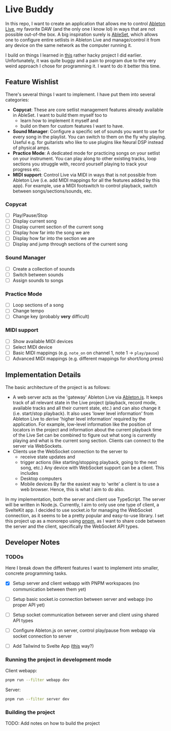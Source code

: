 # Live Buddy
In this repo, I want to create an application that allows me to control [Ableton Live](https://www.ableton.com/de/live/), my favorite DAW (and the only one I know lol) in ways that are not possible out-of-the box. A big inspiration surely is [AbleSet](https://ableset.app/), which allows one to configure entire setlists in Ableton Live and manage/control it from any device on the same network as the computer running it.

I build on things I learned in [this](https://github.com/Sejmou/ableton-controls) rather hacky project I did earlier. Unfortunately, it was quite buggy and a pain to program due to the very weird approach I chose for programming it. I want to do it better this time.

## Feature Wishlist
There's several things I want to implement. I have put them into several categories:

 -  **Copycat**: These are core setlist management features already available in AbleSet. I want to build them myself too to
    - learn how to implement it myself and 
    - build on them for custom features I want to have.
 - **Sound Manager**: Configure a specific set of sounds you want to use for every song in the playlist. You can switch to them on the fly why playing. Useful e.g. for guitarists who like to use plugins like Neural DSP instead of physical amps.
 - **Practice Mode**: A dedicated mode for practicing songs on your setlist on your instrument. You can play along to other existing tracks, loop sections you struggle with, record yourself playing to track your progress etc.
 - **MIDI support**: Control Live via MIDI in ways that is not possible from Ableton Live (i.e. add MIDI mappings for all the features added by this app). For example, use a MIDI footswitch to control playback, switch between songs/sections/sounds, etc.

### Copycat
- [ ] Play/Pause/Stop
- [ ] Display current song
- [ ] Display current section of the current song
- [ ] Display how far into the song we are
- [ ] Display how far into the section we are
- [ ] Display and jump through sections of the current song

### Sound Manager
- [ ] Create a collection of sounds
- [ ] Switch between sounds
- [ ] Assign sounds to songs

### Practice Mode
- [ ] Loop sections of a song
- [ ] Change tempo
- [ ] Change key (probably **very** difficult)

### MIDI support
- [ ] Show available MIDI devices
- [ ] Select MIDI device
- [ ] Basic MIDI mappings (e.g. `note_on` on channel 1, note 1 -> `play/pause`)
- [ ] Advanced MIDI mappings (e.g. different mappings for short/long press)

## Implementation Details
The basic architecture of the project is as follows:
 - A web server acts as the 'gateway' Ableton Live via [Ableton.js](https://github.com/leolabs/ableton-js). It keeps track of all relevant state in the Live project (playback, record mode, available tracks and all their current state, etc.) and can also change it (i.e. start/stop playback). It also uses 'lower level information' from Ableton Live to _derive_ 'higher level information' required by the application. For example, low-level information like the position of locators in the project and information about the current playback time of the Live Set can be combined to figure out what song is currently playing and what is the current song section. Clients can connect to the server via WebSockets.
 - Clients use the WebSocket connection to the server to
   - receive state updates and
   - trigger actions (like starting/stopping playback, going to the next song, etc.)
  Any device with WebSocket support can be a client. This includes
   - Desktop computers
   - Mobile devices
  By far the easiest way to 'write' a client is to use a web browser. Hence, this is what I aim to do also.

In my implementation, both the server and client use TypeScript. The server will be written in Node.js. Currently, I aim to only use one type of client, a SvelteKit app. I decided to use socket.io for managing the WebSocket connection, as it seems to be a pretty popular and easy-to-use library. I set this project up as a monorepo using [pnpm](https://pnpm.io/), as I want to share code between the server and the client, specifically the WebSocket API types.

## Developer Notes
### TODOs
Here I break down the different features I want to implement into smaller, concrete programming tasks.

- [x] Setup server and client webapp with PNPM workspaces (no communication between them yet)
- [ ] Setup basic socket.io connection between server and webapp (no proper API yet)
- [ ] Setup socket communication between server and client using shared API types
- [ ] Configure Ableton.js on server, control play/pause from webapp via socket connection to server
- [ ] Add Tailwind to Svelte App ([this](https://github.com/svelte-add/tailwindcss) way?)


### Running the project in development mode
Client webapp:
```bash
pnpm run --filter webapp dev
```

Server:
```bash
pnpm run --filter server dev
```

### Building the project
TODO: Add notes on how to build the project
